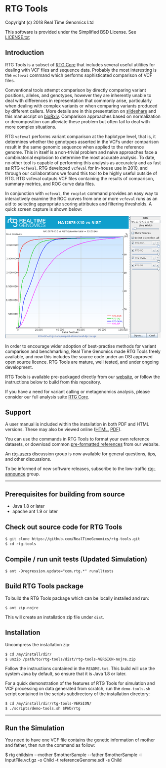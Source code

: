 # RTG Tools

Copyright (c) 2018 Real Time Genomics Ltd

This software is provided under the Simplified BSD License. See
[LICENSE.txt](LICENSE.txt)

## Introduction

RTG Tools is a subset of
[RTG Core](https://github.com/RealTimeGenomics/rtg-core)
that includes several useful utilities for dealing with VCF files and
sequence data.  Probably the most interesting is the `vcfeval`
command which performs sophisticated comparison of VCF files.

Conventional tools attempt comparison by directly comparing variant
positions, alleles, and genotypes, however they are inherently unable
to deal with differences in representation that commonly arise,
particularly when dealing with complex variants or when comparing
variants produced by different callers.  More details are in this
presentation on
[slideshare](http://www.slideshare.net/GenomeInABottle/140127-rtg-vcfeval-vcf-comparison-tool)
and this manuscript on
[bioRxiv](http://biorxiv.org/content/early/2015/08/02/023754).
Comparison approaches based on normalization or decomposition can
alleviate these problem but often fail to deal with more complex
situations.

RTG `vcfeval` performs variant comparison at the haplotype level, that
is, it determines whether the genotypes asserted in the VCFs under
comparison result in the same genomic sequence when applied to the
reference genome.  This in itself is a non-trivial problem and naive
approaches face a combinatorial explosion to determine the most
accurate analysis.  To date, no other tool is capable of performing
this analysis as accurately and as fast as RTG `vcfeval`.  RTG
developed `vcfeval` for in-house use in 2010, and through our
collaborations we found this tool to be highly useful outside of
RTG. RTG vcfeval outputs VCF files containing the results of
comparison, summary metrics, and ROC curve data files.

In conjunction with `vcfeval`, the `rocplot` command provides an easy
way to interactively examine the ROC curves from one or more `vcfeval`
runs as an aid to selecting appropriate scoring attributes and
filtering thresholds. A quick screen capture is shown below:

![rocplot-screencap](rocplot-screencap.gif)

In order to encourage wider adoption of best-practise methods for
variant comparison and benchmarking, Real Time Genomics made RTG Tools
freely available, and now this includes the source code under an OSI
approved open source licence.  RTG Tools are mature, well tested, and
under ongoing development.

RTG Tools is available pre-packaged directly from our
[website](http://realtimegenomics.com/products/rtg-tools/), or follow
the instructions below to build from this repository.

If you have a need for variant calling or metagenomics analysis,
please consider our full analysis suite
[RTG Core](http://realtimegenomics.com/products/rtg-core/).


## Support

A user manual is included within the installation in both PDF and HTML
versions. These may also be viewed
online ([HTML](https://cdn.rawgit.com/RealTimeGenomics/rtg-tools/master/installer/resources/tools/RTGOperationsManual/index.html),
[PDF](https://cdn.rawgit.com/RealTimeGenomics/rtg-tools/master/installer/resources/tools/RTGOperationsManual.pdf)).

You can use the commands in RTG Tools to format your own reference
datasets, or download common
[pre-formatted references](http://realtimegenomics.com/news/pre-formatted-reference-datasets/)
from our website.

An
[rtg-users](https://groups.google.com/a/realtimegenomics.com/forum/#!forum/rtg-users)
discussion group is now available for general questions, tips, and
other discussions.

To be informed of new software releases, subscribe to the low-traffic
[rtg-announce](https://groups.google.com/a/realtimegenomics.com/forum/#!forum/rtg-announce)
group.

---

## Prerequisites for building from source

* Java 1.8 or later
* apache ant 1.9 or later

## Check out source code for RTG Tools

    $ git clone https://github.com/RealTimeGenomics/rtg-tools.git
    $ cd rtg-tools

## Compile / run unit tests (Updated Simulation)

    $ ant -Dregression.update="com.rtg.*" runalltests

## Build RTG Tools package

To build the RTG Tools package which can be locally installed and run:

    $ ant zip-nojre

This will create an installation zip file under `dist`.

## Installation

Uncompress the installation zip:

    $ cd /my/install/dir/
    $ unzip /path/to/rtg-tools/dist/rtg-tools-VERSION-nojre.zip

Follow the instructions contained in the `README.txt`. This build will
use the system Java by default, so ensure that it is Java 1.8 or
later.

For a quick demonstration of the features of RTG Tools for simulation
and VCF processing on data generated from scratch, run the
`demo-tools.sh` script contained in the scripts subdirectory of the
installation directory:

    $ cd /my/install/dir/rtg-tools-VERSION/
    $ ./scripts/demo-tools.sh $PWD/rtg
    
-------------------------------------------    
## Run the Simulation 

You need to have one VCF file contains the genetic information of mother and father, then run the command as follow:

$   rtg childsim --mother $motherSample --father $motherSample  -i InputFile.vcf.gz  -o Child -t referenceGenome.sdf -s Child
